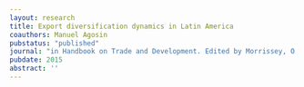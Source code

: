 ```yaml
---
layout: research
title: Export diversification dynamics in Latin America
coauthors: Manuel Agosin
pubstatus: "published"
journal: "in Handbook on Trade and Development. Edited by Morrissey, O., L ́opez, R. A., and Sharma, K.Edward. Elgar Publishing.(2015)"
pubdate: 2015
abstract: ''
---
```



